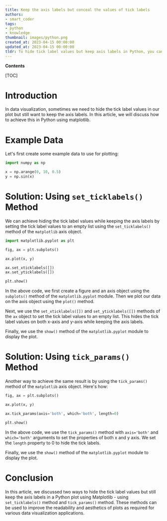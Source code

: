 ```yaml
---
title: Keep the axis labels but conceal the values of tick labels
authors:
- smart_coder
tags:
- python
- knowledge
thumbnail: images/python.png
created_at: 2023-04-15 00:00:00
updated_at: 2023-04-15 00:00:00
tldr: To hide tick label values but keep axis labels in Python, you can set the tick label values to an empty list using plt.xticks([]) or ax.set\_xticklabels([]) if using an axis object.
---
```


**Contents**

[TOC]

# Introduction

In data visualization, sometimes we need to hide the tick label values in our plot but still want to keep the axis labels. In this article, we will discuss how to achieve this in Python using matplotlib.

# Example Data

Let's first create some example data to use for plotting:

```python
import numpy as np

x = np.arange(0, 10, 0.5)
y = np.sin(x)
```

# Solution: Using `set_ticklabels()` Method

We can achieve hiding the tick label values while keeping the axis labels by setting the tick label values to an empty list using the `set_ticklabels()` method of the `matplotlib` axis object.

```python
import matplotlib.pyplot as plt

fig, ax = plt.subplots()

ax.plot(x, y)

ax.set_xticklabels([])
ax.set_yticklabels([])

plt.show()
```

In the above code, we first create a figure and an axis object using the `subplots()` method of the `matplotlib.pyplot` module. Then we plot our data on the axis object using the `plot()` method.

Next, we use the `set_xticklabels([])` and `set_yticklabels([])` methods of the `ax` object to set the tick label values to an empty list. This hides the tick label values on both x-axis and y-axis while keeping the axis labels.

Finally, we use the `show()` method of the `matplotlib.pyplot` module to display the plot.


# Solution: Using `tick_params()` Method

Another way to achieve the same result is by using the `tick_params()` method of the `matplotlib` axis object. Here's how:

```python
fig, ax = plt.subplots()

ax.plot(x, y)

ax.tick_params(axis='both', which='both', length=0)

plt.show()
```

In the above code, we use the `tick_params()` method with `axis='both'` and `which='both'` arguments to set the properties of both x and y axis. We set the `length` property to 0 to hide the tick labels.

Finally, we use the `show()` method of the `matplotlib.pyplot` module to display the plot.


# Conclusion

In this article, we discussed two ways to hide the tick label values but still keep the axis labels in a Python plot using Matplotlib - using `set_ticklabels()` method and `tick_params()` method. These methods can be used to improve the readability and aesthetics of plots as required for various data visualization applications.
